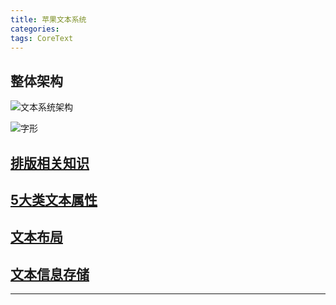 ```yaml
---
title: 苹果文本系统
categories:
tags: CoreText
---
```


## 整体架构
![文本系统架构][1]

![字形][6]

## [排版相关知识][2]

## [5大类文本属性][3]

## [文本布局][4]

## [文本信息存储][5]





---
[1]: https://developer.apple.com/library/content/documentation/TextFonts/Conceptual/CocoaTextArchitecture/Art/text_system_architecture_2x.png
[2]: https://developer.apple.com/library/content/documentation/TextFonts/Conceptual/CocoaTextArchitecture/TypoFeatures/TextSystemFeatures.html#//apple_ref/doc/uid/TP40009459-CH6-BBCFAEGE
[3]: https://developer.apple.com/library/content/documentation/TextFonts/Conceptual/CocoaTextArchitecture/TextAttributes/AboutTextAttributes.html#//apple_ref/doc/uid/TP40009459-CH10-BBCFEBHA
[4]: https://developer.apple.com/library/content/documentation/Cocoa/Conceptual/TextLayout/TextLayout.html#//apple_ref/doc/uid/10000158i
[5]: https://developer.apple.com/library/content/documentation/Cocoa/Conceptual/TextStorageLayer/TextStorageLayer.html#//apple_ref/doc/uid/10000087i
[6]: https://developer.apple.com/library/content/documentation/StringsTextFonts/Conceptual/TextAndWebiPhoneOS/Art/textpg_intro_2x.png